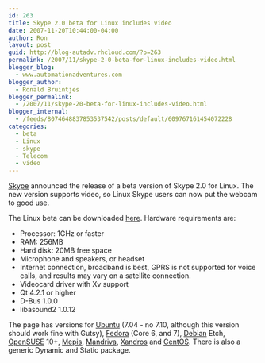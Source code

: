 ```yaml
---
id: 263
title: Skype 2.0 beta for Linux includes video
date: 2007-11-20T10:44:00-04:00
author: Ron
layout: post
guid: http://blog-autadv.rhcloud.com/?p=263
permalink: /2007/11/skype-2-0-beta-for-linux-includes-video.html
blogger_blog:
  - www.automationadventures.com
blogger_author:
  - Ronald Bruintjes
blogger_permalink:
  - /2007/11/skype-20-beta-for-linux-includes-video.html
blogger_internal:
  - /feeds/8074648837853537542/posts/default/609767161454072228
categories:
  - beta
  - Linux
  - skype
  - Telecom
  - video
---
```

[Skype](http://www.skype.com/) announced the release of a beta version of Skype 2.0 for Linux. The new version supports video, so Linux Skype users can now put the webcam to good use.

The Linux beta can be downloaded [here](http://www.skype.com/download/skype/linux/beta/). Hardware requirements are:

  * Processor: 1GHz or faster
  * RAM: 256MB
  * Hard disk: 20MB free space
  * Microphone and speakers, or headset
  * Internet connection, broadband is best, GPRS is not supported for voice calls, and results may vary on a satellite connection.
  * Videocard driver with Xv support
  * Qt 4.2.1 or higher
  * D-Bus 1.0.0
  * libasound2 1.0.12

The page has versions for [Ubuntu](http://www.ubuntu.com/) (7.04 - no 7.10, although this version should work fine with Gutsy), [Fedora](http://fedoraproject.org/) (Core 6, and 7), [Debian](http://www.debian.org/) Etch, [OpenSUSE](http://www.opensuse.org/) 10+, [Mepis](http://www.mepis.org/), [Mandriva](http://www.mandriva.com/), [Xandros](http://www.xandros.com/) and [CentOS](http://www.centos.org/). There is also a generic Dynamic and Static package.